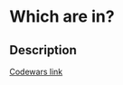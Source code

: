# Which are in?
## Description
[Codewars link](https://www.codewars.com/kata/550554fd08b86f84fe000a58)